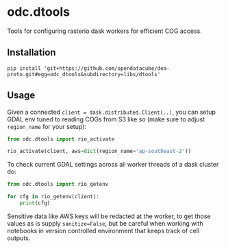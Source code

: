 odc.dtools
==========

Tools for configuring rasterio dask workers for efficient COG access.

Installation
------------

```
pip install 'git+https://github.com/opendatacube/dea-proto.git#egg=odc_dtools&subdirectory=libs/dtools'
```

Usage
-----

Given a connected `client = dask.distributed.Client(..)`, you can setup GDAL env
tuned to reading COGs from S3 like so (make sure to adjust `region_name` for
your setup):

```python
from odc.dtools import rio_activate

rio_activate(client, aws=dict(region_name='ap-southeast-2'))
```

To check current GDAL settings across all worker threads of a dask cluster do:

```python
from odc.dtools import rio_getenv

for cfg in rio_getenv(client):
    print(cfg)
```

Sensitive data like AWS keys will be redacted at the worker, to get those values
as is supply `sanitize=False`, but be careful when working with notebooks in
version controlled environment that keeps track of cell outputs.
